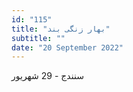 ```yaml
---
id: "115"
title: "بهار زنگی‌ بند"
subtitle: ""
date: "20 September 2022"
---
```


سنندج - 29 شهریور 
